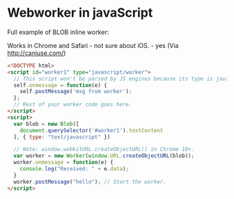 # Webworker in javaScript

Full example of BLOB inline worker:

Works in Chrome and Safari - not sure about iOS. - yes (Via http://caniuse.com/)

```html
<!DOCTYPE html>
<script id="worker1" type="javascript/worker">
  // This script won't be parsed by JS engines because its type is javascript/worker.
  self.onmessage = function(e) {
    self.postMessage('msg from worker');
  };
  // Rest of your worker code goes here.
</script>
<script>
  var blob = new Blob([
    document.querySelector('#worker1').textContent
  ], { type: "text/javascript" })

  // Note: window.webkitURL.createObjectURL() in Chrome 10+.
  var worker = new Worker(window.URL.createObjectURL(blob));
  worker.onmessage = function(e) {
    console.log("Received: " + e.data);
  }
  worker.postMessage("hello"); // Start the worker.
</script>
```

